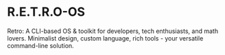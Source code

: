 # R.E.T.R.O-OS
Retro: A CLI-based OS &amp; toolkit for developers, tech enthusiasts, and math lovers. Minimalist design, custom language, rich tools - your versatile command-line solution.
